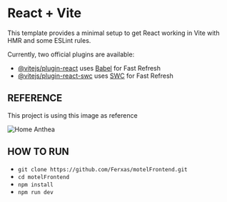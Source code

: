 # React + Vite

This template provides a minimal setup to get React working in Vite with HMR and some ESLint rules.

Currently, two official plugins are available:

- [@vitejs/plugin-react](https://github.com/vitejs/vite-plugin-react/blob/main/packages/plugin-react/README.md) uses [Babel](https://babeljs.io/) for Fast Refresh
- [@vitejs/plugin-react-swc](https://github.com/vitejs/vite-plugin-react-swc) uses [SWC](https://swc.rs/) for Fast Refresh



## REFERENCE

This project is using this image as reference

![Home Anthea](./screenshots/HomeAnthea.png)

## HOW TO RUN

- `git clone https://github.com/Ferxas/motelFrontend.git`
- `cd motelFrontend`
- `npm install`
- `npm run dev`